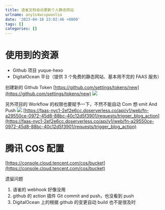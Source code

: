 ```yaml
---
title: 语雀文档自动更新个人静态网站
urlname: any1s4wcvpwonlsa
date: '2023-04-18 23:02:46 +0800'
tags: []
categories: []
---
```


# 使用到的资源

- Github 项目 yuque-hexo
- DigitalOcean 平台（提供 3 个免费的静态网站、基本用不完的 FAAS 服务）

创建新的 Github Token [https://github.com/settings/tokens/new](https://github.com/settings/tokens/new)
![](/images/FuHmcy1LtNsX_ydNAM9ttfwNVUJ-.png)

另外项目的 Workflow 的权限也要赋予一下，不然不能自动 Com 想·xmit And Push
![](/images/FhODs8YgBhM-crA9Wsg6PVMpupTw.png)
[https://faas-nyc1-2ef2e6cc.doserverless.co/api/v1/web/fn-a29550ce-0972-45d8-88bc-40c12d5f3901/requests/trigger_blog_action](https://faas-nyc1-2ef2e6cc.doserverless.co/api/v1/web/fn-a29550ce-0972-45d8-88bc-40c12d5f3901/requests/trigger_blog_action)

# 腾讯 COS 配置

[https://console.cloud.tencent.com/cos/bucket](https://console.cloud.tencent.com/cos/bucket)

遗留问题

1. 语雀的 webhook 好像没用
2. github 的 action 插件 Git commit and push，也没看到 push
3. DigitalOcean 上的根据 github 的变更自动 build 也不是很及时
